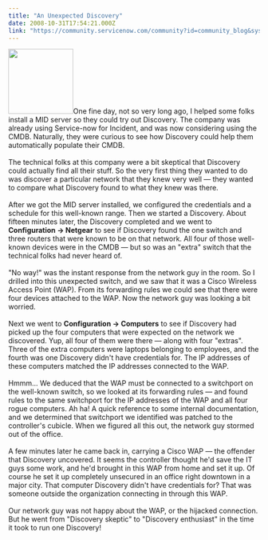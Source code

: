 ```yaml
---
title: "An Unexpected Discovery"
date: 2008-10-31T17:54:21.000Z
link: "https://community.servicenow.com/community?id=community_blog&sys_id=732de6e5dbd0dbc01dcaf3231f9619c9"
---
```

<p><img  alt="" class="jive-image" src="84ed5582dbdc97049c9ffb651f96199e.iix" style="width: 130px; height: auto;" />One fine day, not so very long ago, I helped some folks install a MID server so they could try out Discovery. The company was already using Service-now for Incident, and was now considering using the CMDB. Naturally, they were curious to see how Discovery could help them automatically populate their CMDB.<br /><br />The technical folks at this company were a bit skeptical that Discovery could actually find all their stuff. So the very first thing they wanted to do was discover a particular network that they knew very well — they wanted to compare what Discovery found to what they knew was there. <br /><br />After we got the MID server installed, we configured the credentials and a schedule for this well-known range. Then we started a Discovery. About fifteen minutes later, the Discovery completed and we went to <b>Configuration -&gt; Netgear</b> to see if Discovery found the one switch and three routers that were known to be on that network. All four of those well-known devices were in the CMDB — but so was an "extra" switch that the technical folks had never heard of.<br /><br />"No way!" was the instant response from the network guy in the room. So I drilled into this unexpected switch, and we saw that it was a Cisco Wireless Access Point (WAP). From its forwarding rules we could see that there were four devices attached to the WAP. Now the network guy was looking a bit worried.<br /><br />Next we went to <b>Configuration -&gt; Computers</b> to see if Discovery had picked up the four computers that were expected on the network we discovered. Yup, all four of them were there — along with four "extras". Three of the extra computers were laptops belonging to employees, and the fourth was one Discovery didn't have credentials for. The IP addresses of these computers matched the IP addresses connected to the WAP. <br /><br />Hmmm... We deduced that the WAP must be connected to a switchport on the well-known switch, so we looked at its forwarding rules — and found rules to the same switchport for the IP addresses of the WAP and all four rogue computers. Ah ha! A quick reference to some internal documentation, and we determined that switchport we identified was patched to the controller's cubicle. When we figured all this out, the network guy stormed out of the office.<br /><br />A few minutes later he came back in, carrying a Cisco WAP — the offender that Discovery uncovered. It seems the controller thought he'd save the IT guys some work, and he'd brought in this WAP from home and set it up. Of course he set it up completely unsecured in an office right downtown in a major city. That computer Discovery didn't have credentials for? That was someone outside the organization connecting in through this WAP. <br /><br />Our network guy was not happy about the WAP, or the hijacked connection. But he went from "Discovery skeptic" to "Discovery enthusiast" in the time it took to run one Discovery!</p>